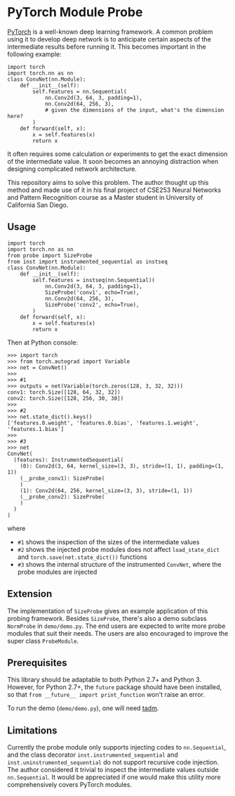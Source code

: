 # PyTorch Module Probe

[PyTorch](http://pytorch.org/) is a well-known deep learning framework. A common problem using it to develop deep network is to anticipate certain aspects of the intermediate results before running it. This becomes important in the following example:

	import torch
	import torch.nn as nn
	class ConvNet(nn.Module):
	    def __init__(self):
	        self.features = nn.Sequential(
	            nn.Conv2d(3, 64, 3, padding=1),
	            nn.Conv2d(64, 256, 3),
	            # given the dimensions of the input, what's the dimension here?
	        )
	    def forward(self, x):
	        x = self.features(x)
	        return x

It often requires some calculation or experiments to get the exact dimension of the intermediate value. It soon becomes an annoying distraction when designing complicated network architecture.

This repository aims to solve this problem. The author thought up this method and made use of it in his final project of CSE253 Neural Networks and Pattern Recognition course as a Master student in University of California San Diego.

## Usage

	import torch
	import torch.nn as nn
	from probe import SizeProbe
	from inst import instrumented_sequential as instseq
	class ConvNet(nn.Module):
	    def __init__(self):
	        self.features = instseq(nn.Sequential)(
	            nn.Conv2d(3, 64, 3, padding=1),
	            SizeProbe('conv1', echo=True),
	            nn.Conv2d(64, 256, 3),
	            SizeProbe('conv2', echo=True),
	        )
	    def forward(self, x):
	        x = self.features(x)
	        return x

Then at Python console:

	>>> import torch
	>>> from torch.autograd import Variable
	>>> net = ConvNet()
	>>>
	>>> #1
	>>> outputs = net(Variable(torch.zeros(128, 3, 32, 32)))
	conv1: torch.Size([128, 64, 32, 32])
	conv2: torch.Size([128, 256, 30, 30])
	>>>
	>>> #2
	>>> net.state_dict().keys()
	['features.0.weight', 'features.0.bias', 'features.1.weight', 'features.1.bias']
	>>>
	>>> #3
	>>> net
	ConvNet(
	  (features): InstrumentedSequential(
	    (0): Conv2d(3, 64, kernel_size=(3, 3), stride=(1, 1), padding=(1, 1))
	    (__probe_conv1): SizeProbe(
	    )
	    (1): Conv2d(64, 256, kernel_size=(3, 3), stride=(1, 1))
	    (__probe_conv2): SizeProbe(
	    )
	  )
	)

where

- `#1` shows the inspection of the sizes of the intermediate values
- `#2` shows the injected probe modules does not affect `load_state_dict` and `torch.save(net.state_dict())` functions
- `#3` shows the internal structure of the instrumented `ConvNet`, where the probe modules are injected

## Extension

The implementation of `SizeProbe` gives an example application of this probing framework. Besides `SizeProbe`, there's also a demo subclass `NormProbe` in `demo/demo.py`. The end users are expected to write more probe modules that suit their needs. The users are also encouraged to improve the super class `ProbeModule`.

## Prerequisites

This library should be adaptable to both Python 2.7+ and Python 3. However, for Python 2.7+, the `future` package should have been installed, so that `from __future__ import print_function` won't raise an error.

To run the demo (`demo/demo.py`), one will need [tadm](https://pypi.python.org/pypi/tqdm).

## Limitations

Currently the probe module only supports injecting codes to `nn.Sequential`, and the class decorator `inst.instrumented_sequential` and `inst.uninstrumented_sequential` do not support recursive code injection. The author considered it trivial to inspect the intermediate values outside `nn.Sequential`. It would be appreciated if one would make this utility more comprehensively covers PyTorch modules.
